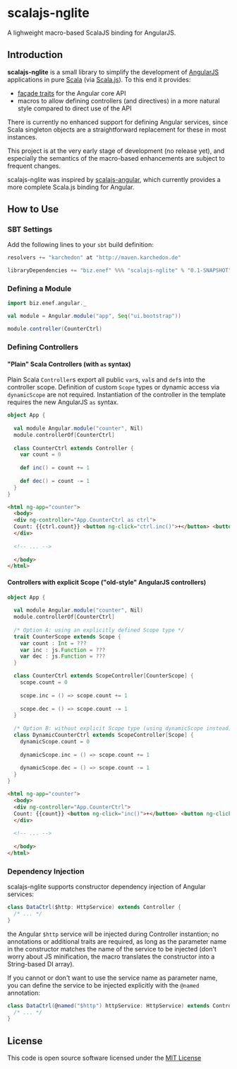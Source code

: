 scalajs-nglite
==============

A lighweight macro-based ScalaJS binding for AngularJS.

Introduction
------------
**scalajs-nglite** is a small library to simplify the development of [AngularJS](http://angularjs.org/) applications in pure [Scala](http://www.scala-lang.org) (via [Scala.js](http://www.scala-js.org)). To this end it provides:

*  [façade traits](http://www.scala-js.org/doc/calling-javascript.html) for the Angular core API
*  macros to allow defining controllers (and directives) in a more natural style compared to direct use of the API

There is currently no enhanced support for defining Angular services, since Scala singleton objects are a straightforward replacement for these in most instances. 

This project is at the very early stage of development (no release yet), and especially the semantics of the macro-based enhancements are subject to frequent changes.

scalajs-nglite was inspired by [scalajs-angular](https://github.com/greencatsoft/scalajs-angular), which currently provides a more complete Scala.js binding for Angular.

How to Use
----------

### SBT Settings
Add the following lines to your ```sbt``` build definition:

```scala
resolvers += "karchedon" at "http://maven.karchedon.de"

libraryDependencies += "biz.enef" %%% "scalajs-nglite" % "0.1-SNAPSHOT"
```

### Defining a Module

```scala
import biz.enef.angular._

val module = Angular.module("app", Seq("ui.bootstrap"))

module.controller(CounterCtrl)
```

### Defining Controllers

#### "Plain" Scala Controllers (with `as` syntax)
Plain Scala `Controller`s export all public `var`s, `val`s and `def`s into the controller scope.
Definition of custom `Scope` types or dynamic access via `dynamicScope` are not required.
Instantiation of the controller in the template requires the new AngularJS `as` syntax.

```scala
object App {
  
  val module Angular.module("counter", Nil)
  module.controllerOf[CounterCtrl]
  
  class CounterCtrl extends Controller {
    var count = 0
    
    def inc() = count += 1
    
    def dec() = count -= 1
  }
}
```
```html
<html ng-app="counter">
  <body>
  <div ng-controller="App.CounterCtrl as ctrl">
  Count: {{ctrl.count}} <button ng-click="ctrl.inc()">+</button> <button ng-click="ctrl.dec()">&ndash;</button>
  </div>
  
  <!-- ... -->
  
  </body>
</html>
```


#### Controllers with explicit Scope ("old-style" AngularJS controllers)
```scala
object App {
  
  val module Angular.module("counter", Nil)
  module.controllerOf[CounterCtrl]
  
  /* Option A: using an explicitly defined Scope type */
  trait CounterScope extends Scope {
    var count : Int = ???
    var inc : js.Function = ???
    var dec : js.Function = ???
  }

  class CounterCtrl extends ScopeController[CounterScope] {
    scope.count = 0
  
    scope.inc = () => scope.count += 1
  
    scope.dec = () => scope.count -= 1
  }
  
  /* Option B: without explicit Scope type (using dynamicScope instead) */
  class DynamicCounterCtrl extends ScopeController[Scope] {
    dynamicScope.count = 0
    
    dynamicScope.inc = () => scope.count += 1
    
    dynamicScope.dec = () => scope.count -= 1
  }
}
```
```html
<html ng-app="counter">
  <body>
  <div ng-controller="App.CounterCtrl">
  Count: {{count}} <button ng-click="inc()">+</button> <button ng-click="dec()">&ndash;</button>
  </div>
  
  <!-- ... -->
  
  </body>
</html>
```


### Dependency Injection
scalajs-nglite supports constructor dependency injection of Angular services:

```scala
class DataCtrl($http: HttpService) extends Controller {
  /* ... */
}
```
the Angular `$http` service will be injected during Controller instantion; no annotations or additional traits are required, as long as the parameter name in the constructor matches the name of the service to be injected (don't worry about JS minification, the macro translates the constructor into a String-based DI array).

If you cannot or don't want to use the service name as parameter name, you can define the service to be injected explicitly with the `@named` annotation:
```scala
class DataCtrl(@named("$http") httpService: HttpService) extends Controller {
  /* ... */
}
```

License
-------
This code is open source software licensed under the [MIT License](http://opensource.org/licenses/MIT)

